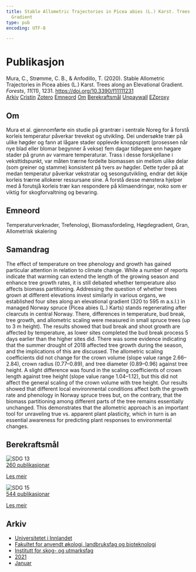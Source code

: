 ```yaml
---
title: Stable Allometric Trajectories in Picea abies (L.) Karst. Trees along an Elevational
  Gradient
type: pub
encoding: UTF-8

---
```

<h1>Publikasjon</h1>
<article id="csl-bib-container-W7HAW44B" class="csl-bib-container">
  <div class="csl-bib-body"> <div class="csl-entry">Mura, C., Strømme, C. B., &#38; Anfodillo, T. (2020). Stable Allometric Trajectories in Picea abies (L.) Karst. Trees along an Elevational Gradient. <i>Forests</i>, <i>11</i>(11), 1231. <a href="https://doi.org/10.3390/f11111231">https://doi.org/10.3390/f11111231</a></div> </div>
  <div class="csl-bib-buttons">
    <a href="#taxonomy-article-W7HAW44B" alt="archive" class="csl-bib-button">Arkiv</a>
    <a href="https://app.cristin.no/results/show.jsf?id=1864736" alt="Cristin" class="csl-bib-button">Cristin</a>
    <a href="http://zotero.org/groups/5881554/items/W7HAW44B" alt="Zotero" class="csl-bib-button">Zotero</a>
    <a href="#keywords-article-W7HAW44B" alt="keywords" class="csl-bib-button">Emneord</a>
    <a href="#about-article-W7HAW44B" alt="about_pub" class="csl-bib-button">Om</a>
    <a href="#sdg-article-W7HAW44B" alt="sdg" class="csl-bib-button">Berekraftsmål</a>
    <a href="https://www.mdpi.com/1999-4907/11/11/1231/pdf?version=1606132076" alt="Unpaywall" class="csl-bib-button">Unpaywall</a>
    <a href="https://www.mdpi.com/1999-4907/11/11/1231/pdf?version=1606132076" alt="EZproxy" class="csl-bib-button">EZproxy</a>
  </div>
  <div id="csl-bib-meta-container-W7HAW44B"></div>
</article>
<div id="csl-bib-meta-W7HAW44B" class="csl-bib-meta">
  <article id="about-article-W7HAW44B" class="about_pub-article">
    <h1>Om</h1>
    Mura et al. gjennomførte ein studie på grantrær i sentrale Noreg for å forstå korleis temperatur påverkar trevekst og utvikling. Dei undersøkte trær på ulike høgder og fann at lågare stader opplevde knoppsprett (prosessen når nye blad eller blomar begynner å vekse) fem dagar tidlegare enn høgare stader på grunn av varmare temperaturar. Trass i desse forskjellane i veksttidspunkt, var måten trærne fordelte biomassen sin mellom ulike delar (som greiner og stamme) konsistent på tvers av høgder. Dette tyder på at medan temperatur påverkar vekstratar og sesongutvikling, endrar det ikkje korleis trærne allokerer ressursane sine. Å forstå desse mønstera hjelper med å forutsjå korleis trær kan respondere på klimaendringar, noko som er viktig for skogforvaltning og bevaring.
  </article>
  <article id="keywords-article-W7HAW44B" class="keywords-article">
    <h1>Emneord</h1>
    Temperaturverknader, Trefenologi, Biomassfordeling, Høgdegradient, Gran, Allometrisk skalering
  </article>
  <article id="abstract-article-W7HAW44B" class="abstract-article">
    <h1>Samandrag</h1>
    The effect of temperature on tree phenology and growth has gained particular attention in relation to climate change. While a number of reports indicate that warming can extend the length of the growing season and enhance tree growth rates, it is still debated whether temperature also affects biomass partitioning. Addressing the question of whether trees grown at different elevations invest similarly in various organs, we established four sites along an elevational gradient (320 to 595 m a.s.l.) in managed Norway spruce (Picea abies (L.) Karts) stands regenerating after clearcuts in central Norway. There, differences in temperature, bud break, tree growth, and allometric scaling were measured in small spruce trees (up to 3 m height). The results showed that bud break and shoot growth are affected by temperature, as lower sites completed the bud break process 5 days earlier than the higher sites did. There was some evidence indicating that the summer drought of 2018 affected tree growth during the season, and the implications of this are discussed. The allometric scaling coefficients did not change for the crown volume (slope value range 2.66–2.84), crown radius (0.77–0.89), and tree diameter (0.89–0.96) against tree height. A slight difference was found in the scaling coefficients of crown length against tree height (slope value range 1.04–1.12), but this did not affect the general scaling of the crown volume with tree height. Our results showed that different local environmental conditions affect both the growth rate and phenology in Norway spruce trees but, on the contrary, that the biomass partitioning among different parts of the tree remains essentially unchanged. This demonstrates that the allometric approach is an important tool for unraveling true vs. apparent plant plasticity, which in turn is an essential awareness for predicting plant responses to environmental changes.
  </article>
  <article id="sdg-article-W7HAW44B" class="sdg-article">
    <h1>Berekraftsmål</h1>
    <div class="sdg-container"><div id="sdg13" class="sdg">
        <img src="{{< params subfolder >}}images/sdg/sdg13_nn.png" class="image" alt="SDG 13">
        <div class="sdg-overlay">
          <a href="{{< params subfolder >}}nn/archive/?sdg=13#archive" class="sdg-publication-count"><span>260</span> publikasjonar</a>
          <p><a href="https://fn.no/om-fn/fns-baerekraftsmaal/stoppe-klimaendringene?lang=nno-NO" class="sdg-read-more">Les meir</a></p>
        </div>
      </div> <div id="sdg15" class="sdg">
        <img src="{{< params subfolder >}}images/sdg/sdg15_nn.png" class="image" alt="SDG 15">
        <div class="sdg-overlay">
          <a href="{{< params subfolder >}}nn/archive/?sdg=15#archive" class="sdg-publication-count"><span>544</span> publikasjonar</a>
          <p><a href="https://fn.no/om-fn/fns-baerekraftsmaal/livet-paa-land?lang=nno-NO" class="sdg-read-more">Les meir</a></p>
        </div>
      </div></div>
  </article>
  <article id="taxonomy-article-W7HAW44B" class="taxonomy-article">
    <h1>Arkiv</h1>
    <ul>
      <li><a href="{{< params subfolder >}}nn/archive/?key=3DCRN523">Universitetet i Innlandet</a></li>
      <li><a href="{{< params subfolder >}}nn/archive/?key=T77LXH6D">Fakultet for anvendt økologi, landbruksfag og bioteknologi</a></li>
      <li><a href="{{< params subfolder >}}nn/archive/?key=7TRARPE3">Institutt for skog- og utmarksfag</a></li>
      <li><a href="{{< params subfolder >}}nn/archive/?key=5LT6Q2XL">2021</a></li>
      <li><a href="{{< params subfolder >}}nn/archive/?key=Z2K94IUE">Januar</a></li>
    </ul>
  </article>
</div>
